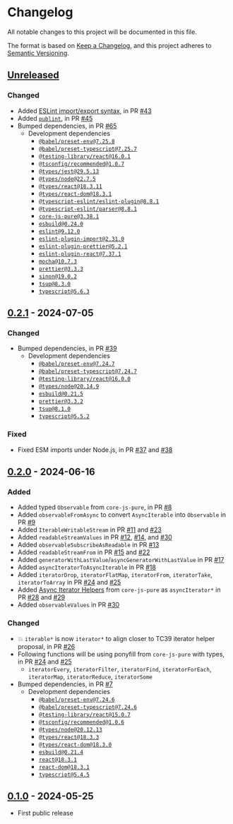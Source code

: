 # Changelog

All notable changes to this project will be documented in this file.

The format is based on [Keep a Changelog](https://keepachangelog.com/en/1.0.0/),
and this project adheres to [Semantic Versioning](https://semver.org/spec/v2.0.0.html).

## [Unreleased]

### Changed

- Added [ESLint import/export syntax](https://npmjs.com/package/eslint-plugin-import), in PR [#43](https://github.com/compulim/iter-fest/pull/43)
- Added [`publint`](https://npmjs.com/package/publint), in PR [#45](https://github.com/compulim/iter-fest/pull/45)
- Bumped dependencies, in PR [#65](https://github.com/compulim/iter-fest/pull/65)
  - Development dependencies
    - [`@babel/preset-env@7.25.8`](https://npmjs.com/package/@babel/preset-env/v/7.25.8)
    - [`@babel/preset-typescript@7.25.7`](https://npmjs.com/package/@babel/preset-typescript/v/7.25.7)
    - [`@testing-library/react@16.0.1`](https://npmjs.com/package/@testing-library/react/v/16.0.1)
    - [`@tsconfig/recommended@1.0.7`](https://npmjs.com/package/@tsconfig/recommended/v/1.0.7)
    - [`@types/jest@29.5.13`](https://npmjs.com/package/@types/jest/v/29.5.13)
    - [`@types/node@22.7.5`](https://npmjs.com/package/@types/node/v/22.7.5)
    - [`@types/react@18.3.11`](https://npmjs.com/package/@types/react/v/18.3.11)
    - [`@types/react-dom@18.3.1`](https://npmjs.com/package/@types/react-dom/v/18.3.1)
    - [`@typescript-eslint/eslint-plugin@8.8.1`](https://npmjs.com/package/@typescript-eslint/eslint-plugin/v/8.8.1)
    - [`@typescript-eslint/parser@8.8.1`](https://npmjs.com/package/@typescript-eslint/parser/v/8.8.1)
    - [`core-js-pure@3.38.1`](https://npmjs.com/package/core-js-pure/v/3.38.1)
    - [`esbuild@0.24.0`](https://npmjs.com/package/esbuild/v/0.24.0)
    - [`eslint@9.12.0`](https://npmjs.com/package/eslint/v/9.12.0)
    - [`eslint-plugin-import@2.31.0`](https://npmjs.com/package/eslint-plugin-import/v/2.31.0)
    - [`eslint-plugin-prettier@5.2.1`](https://npmjs.com/package/eslint-plugin-prettier/v/5.2.1)
    - [`eslint-plugin-react@7.37.1`](https://npmjs.com/package/eslint-plugin-react/v/7.37.1)
    - [`mocha@10.7.3`](https://npmjs.com/package/mocha/v/10.7.3)
    - [`prettier@3.3.3`](https://npmjs.com/package/prettier/v/3.3.3)
    - [`sinon@19.0.2`](https://npmjs.com/package/sinon/v/19.0.2)
    - [`tsup@8.3.0`](https://npmjs.com/package/tsup/v/8.3.0)
    - [`typescript@5.6.3`](https://npmjs.com/package/typescript/v/5.6.3)

## [0.2.1] - 2024-07-05

### Changed

- Bumped dependencies, in PR [#39](https://github.com/compulim/iter-fest/pull/39)
   - Development dependencies
      - [`@babel/preset-env@7.24.7`](https://npmjs.com/package/@babel/preset-env/v/7.24.7)
      - [`@babel/preset-typescript@7.24.7`](https://npmjs.com/package/@babel/preset-typescript/v/7.24.7)
      - [`@testing-library/react@16.0.0`](https://npmjs.com/package/@testing-library/react/v/16.0.0)
      - [`@types/node@20.14.9`](https://npmjs.com/package/@types/node/v/20.14.9)
      - [`esbuild@0.21.5`](https://npmjs.com/package/esbuild/v/0.21.5)
      - [`prettier@3.3.2`](https://npmjs.com/package/prettier/v/3.3.2)
      - [`tsup@8.1.0`](https://npmjs.com/package/tsup/v/8.1.0)
      - [`typescript@5.5.2`](https://npmjs.com/package/typescript/v/5.5.2)

### Fixed

- Fixed ESM imports under Node.js, in PR [#37](https://github.com/compulim/iter-fest/pull/37) and [#38](https://github.com/compulim/iter-fest/pull/38)

## [0.2.0] - 2024-06-16

### Added

- Added typed `Observable` from `core-js-pure`, in PR [#8](https://github.com/compulim/iter-fest/pull/8)
- Added `observableFromAsync` to convert `AsyncIterable` into `Observable` in PR [#9](https://github.com/compulim/iter-fest/pull/9)
- Added `IterableWritableStream` in PR [#11](https://github.com/compulim/iter-fest/pull/11) and [#23](https://github.com/compulim/iter-fest/pull/23)
- Added `readableStreamValues` in PR [#12](https://github.com/compulim/iter-fest/pull/12), [#14](https://github.com/compulim/iter-fest/pull/14), and [#30](https://github.com/compulim/iter-fest/pull/30)
- Added `observableSubscribeAsReadable` in PR [#13](https://github.com/compulim/iter-fest/pull/13)
- Added `readableStreamFrom` in PR [#15](https://github.com/compulim/iter-fest/pull/15) and [#22](https://github.com/compulim/iter-fest/pull/22)
- Added `generatorWithLastValue`/`asyncGeneratorWithLastValue` in PR [#17](https://github.com/compulim/iter-fest/pull/17)
- Added `asyncIteratorToAsyncIterable` in PR [#18](https://github.com/compulim/iter-fest/pull/18)
- Added `iteratorDrop`, `iteratorFlatMap`, `iteratorFrom`, `iteratorTake`, `iteratorToArray` in PR [#24](https://github.com/compulim/iter-fest/pull/24) and [#25](https://github.com/compulim/iter-fest/pull/25)
- Added [Async Iterator Helpers](https://github.com/tc39/proposal-async-iterator-helpers) from `core-js-pure` as `asyncIterator*` in PR [#28](https://github.com/compulim/iter-fest/pull/28) and [#29](https://github.com/compulim/iter-fest/pull/29)
- Added `observableValues` in PR [#30](https://github.com/compulim/iter-fest/pull/30)

### Changed

- 💥 `iterable*` is now `iterator*` to align closer to TC39 iterator helper proposal, in PR [#26](https://github.com/compulim/iter-fest/pull/26)
- Following functions will be using ponyfill from `core-js-pure` with types, in PR [#24](https://github.com/compulim/iter-fest/pull/24) and [#25](https://github.com/compulim/iter-fest/pull/25)
   - `iteratorEvery`, `iteratorFilter`, `iteratorFind`, `iteratorForEach`, `iteratorMap`, `iteratorReduce`, `iteratorSome`
- Bumped dependencies, in PR [#7](https://github.com/compulim/iter-fest/pull/7)
   - Development dependencies
      - [`@babel/preset-env@7.24.6`](https://npmjs.com/package/@babel/preset-env/v/7.24.6)
      - [`@babel/preset-typescript@7.24.6`](https://npmjs.com/package/@babel/preset-typescript/v/7.24.6)
      - [`@testing-library/react@15.0.7`](https://npmjs.com/package/@testing-library/react/v/15.0.7)
      - [`@tsconfig/recommended@1.0.6`](https://npmjs.com/package/@tsconfig/recommended/v/1.0.6)
      - [`@types/node@20.12.13`](https://npmjs.com/package/@types/node/v/20.12.13)
      - [`@types/react@18.3.3`](https://npmjs.com/package/@types/react/v/18.3.3)
      - [`@types/react-dom@18.3.0`](https://npmjs.com/package/@types/react-dom/v/18.3.0)
      - [`esbuild@0.21.4`](https://npmjs.com/package/esbuild/v/0.21.4)
      - [`react@18.3.1`](https://npmjs.com/package/react/v/18.3.1)
      - [`react-dom@18.3.1`](https://npmjs.com/package/react-dom/v/18.3.1)
      - [`typescript@5.4.5`](https://npmjs.com/package/typescript/v/5.4.5)

## [0.1.0] - 2024-05-25

- First public release

[Unreleased]: https://github.com/compulim/iter-fest/compare/v0.2.1...HEAD
[0.2.1]: https://github.com/compulim/iter-fest/compare/v0.2.0...v0.2.1
[0.2.0]: https://github.com/compulim/iter-fest/compare/v0.1.0...v0.2.0
[0.1.0]: https://github.com/compulim/iter-fest/releases/tag/v0.1.0
